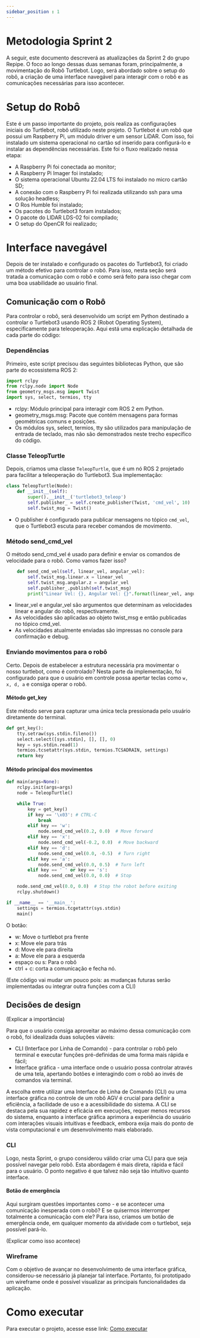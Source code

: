 ```yaml
---
sidebar_position : 1
---
```


# Metodologia Sprint 2

A seguir, este documento descreverá as atualizações da Sprint 2 do grupo Repipe. O foco ao longo dessas duas semanas foram, principalmente, a movimentação do Robô Turtlebot. Logo, será abordado sobre o setup do robô, a criação de uma interface navegável para interagir com o robô e as comunicações necessárias para isso acontecer. 

# Setup do Robô 

Este é um passo importante do projeto, pois realiza as configurações iniciais do Turtlebot, robô utilizado neste projeto. O Turtlebot é um robô que possui um Raspberry Pi, um módulo driver e um sensor LiDAR. Com isso, foi instalado um sistema operacional no cartão sd inserido para configurá-lo e instalar as dependências necessárias. Este foi o fluxo realizado nessa etapa:

* A Raspberry Pi foi conectada ao monitor;
* A Raspberry Pi Imager foi instalado;
* O sistema operacional Ubuntu 22.04 LTS foi instalado no micro cartão SD;
* A conexão com o Raspberry Pi foi realizada utilizando ssh para uma solução headless;
* O Ros Humble foi instalado;
* Os pacotes do Turtlebot3 foram instalados;
* O pacote do LIDAR LDS-02 foi compilado;
* O setup do OpenCR foi realizado;

# Interface navegável 

Depois de ter instalado e configurado os pacotes do Turtlebot3, foi criado um método efetivo para controlar o robô. Para isso, nesta seção será tratada a comunicação com o robô e como será feito para isso chegar com uma boa usabilidade ao usuário final.

## Comunicação com o Robô 

Para controlar o robô, será desenvolvido um script em Python destinado a controlar o Turtlebot3 usando ROS 2 (Robot Operating System), especificamente para teleoperação. Aqui está uma explicação detalhada de cada parte do código:

### Dependências 
Primeiro, este script precisou das seguintes bibliotecas Python, que são parte do ecossistema ROS 2:

```python
import rclpy
from rclpy.node import Node
from geometry_msgs.msg import Twist
import sys, select, termios, tty
```

* rclpy: Módulo principal para interagir com ROS 2 em Python.
* geometry_msgs.msg: Pacote que contém mensagens para formas geométricas comuns e posições.
* Os módulos sys, select, termios, tty são utilizados para manipulação de entrada de teclado, mas não são demonstrados neste trecho específico do código.

### Classe TeleopTurtle
Depois, criamos uma classe `TeleopTurtle`, que é um nó ROS 2 projetado para facilitar a teleoperação do Turtlebot3. Sua implementação:

```python
class TeleopTurtle(Node):
    def __init__(self):
        super().__init__('turtlebot3_teleop')
        self.publisher_ = self.create_publisher(Twist, 'cmd_vel', 10)
        self.twist_msg = Twist()
```
* O publisher é configurado para publicar mensagens no tópico `cmd_vel`, que o Turtlebot3 escuta para receber comandos de movimento.

### Método send_cmd_vel
O método send_cmd_vel é usado para definir e enviar os comandos de velocidade para o robô. Como vamos fazer isso?

```python
    def send_cmd_vel(self, linear_vel, angular_vel):
        self.twist_msg.linear.x = linear_vel
        self.twist_msg.angular.z = angular_vel
        self.publisher_.publish(self.twist_msg)
        print("Linear Vel: {}, Angular Vel: {}".format(linear_vel, angular_vel))
```
* linear_vel e angular_vel são argumentos que determinam as velocidades linear e angular do robô, respectivamente.
* As velocidades são aplicadas ao objeto twist_msg e então publicadas no tópico cmd_vel.
* As velocidades atualmente enviadas são impressas no console para confirmação e debug.

### Enviando movimentos para o robô 

Certo. Depois de estabelecer a estrutura necessária pra movimentar o nosso turtlebot, como é controlado? Nesta parte da implementação, foi configurado para que o usuário em controle possa apertar teclas como `w, x, d, a` e consiga operar o robô. 

#### Método get_key
Este método serve para capturar uma única tecla pressionada pelo usuário diretamente do terminal. 
```python 
def get_key():
    tty.setraw(sys.stdin.fileno())
    select.select([sys.stdin], [], [], 0)
    key = sys.stdin.read(1)
    termios.tcsetattr(sys.stdin, termios.TCSADRAIN, settings)
    return key
```
#### Método principal dos movimentos
```python
def main(args=None):
    rclpy.init(args=args)
    node = TeleopTurtle()

    while True:
        key = get_key()
        if key == '\x03': # CTRL-C
            break
        elif key == 'w':
            node.send_cmd_vel(0.2, 0.0)  # Move forward
        elif key == 'x':
            node.send_cmd_vel(-0.2, 0.0)  # Move backward
        elif key == 'd':
            node.send_cmd_vel(0.0, -0.5)  # Turn right
        elif key == 'a':
            node.send_cmd_vel(0.0, 0.5)  # Turn left
        elif key == ' ' or key == 's':
            node.send_cmd_vel(0.0, 0.0)  # Stop

    node.send_cmd_vel(0.0, 0.0)  # Stop the robot before exiting
    rclpy.shutdown()

if __name__ == '__main__':
    settings = termios.tcgetattr(sys.stdin)
    main()
```

O botão: 
* w: Move o turtlebot pra frente
* x: Move ele para trás
* d: Move ele para direita
* a: Move ele para a esquerda
* espaço ou s: Para o robô
* ctrl + c: corta a comunicação e fecha nó. 

(Este código vai mudar um pouco pois: as mudanças futuras serão implementadas ou integrar outra funções com a CLI)

## Decisões de design 

(Explicar a importância)

Para que o usuário consiga aproveitar ao máximo dessa comunicação com o robô, foi idealizada duas soluções viáveis: 
* CLI (Interface por Linha de Comando) - para controlar o robô pelo terminal e executar funções pré-definidas de uma forma mais rápida e fácil;
* Interface gráfica - uma interface onde o usuário possa controlar através de uma tela, apertando botões e interagindo com o robô ao invés de comandos via terminal. 

A escolha entre utilizar uma Interface de Linha de Comando (CLI) ou uma interface gráfica no controle de um robô AGV é crucial para definir a eficiência, a facilidade de uso e a acessibilidade do sistema. A CLI se destaca pela sua rapidez e eficácia em execuções, requer menos recursos do sistema, enquanto a interface gráfica aprimora a experiência do usuário com interações visuais intuitivas e feedback, embora exija mais do ponto de vista computacional e um desenvolvimento mais elaborado.


### CLI 

Logo, nesta Sprint, o grupo considerou válido criar uma CLI para que seja possível navegar pelo robô. Esta abordagem é mais direta, rápida e fácil para o usuário. O ponto negativo é que talvez não seja tão intuitivo quanto interface. 


#### Botão de emergência
Aqui surgiram questões importantes como - e se acontecer uma comunicação inesperada com o robô? E se quisermos interromper totalmente a comunicação com ele? Para isso, criamos um botão de emergência onde, em qualquer momento da atividade com o turtlebot, seja possível pará-lo. 

(Explicar como isso acontece)

### Wireframe 

Com o objetivo de avançar no desenvolvimento de uma interface gráfica, considerou-se necessário já planejar tal interface. Portanto, foi prototipado um wireframe onde é possível visualizar as principais funcionalidades da aplicação.

# Como executar

Para executar o projeto, acesse esse link: [Como executar](./como_executar.md)